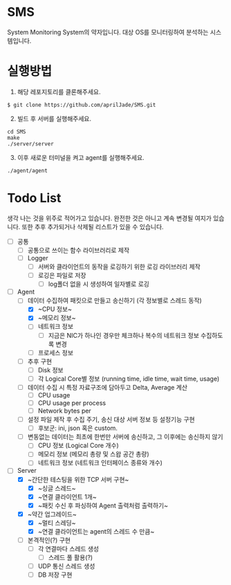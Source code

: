 # SMS
System Monitoring System의 약자입니다. 대상 OS를 모니터링하여 분석하는 시스템입니다.

# 실행방법
1. 해당 레포지토리를 클론해주세요.
 
`$ git clone https://github.com/aprilJade/SMS.git`

2. 빌드 후 서버를 실행해주세요.
```
cd SMS
make
./server/server
```
3. 이후 새로운 터미널을 켜고 agent를 실행해주세요.
```
./agent/agent
```

# Todo List
생각 나는 것을 위주로 적어가고 있습니다. 완전한 것은 아니고 계속 변경될 여지가 있습니다.
또한 추후 추가되거나 삭제될 리스트가 있을 수 있습니다.
- [ ] 공통
  - [ ] 공통으로 쓰이는 함수 라이브러리로 제작
  - [ ] Logger
    - [ ] 서버와 클라이언트의 동작을 로깅하기 위한 로깅 라이브러리 제작
    - [ ] 로깅은 파일로 저장
      - [ ] log폴더 없을 시 생성하여 일자별로 로깅    
- [ ] Agent
  - [ ] 데이터 수집하여 패킷으로 만들고 송신하기 (각 정보별로 스레드 동작)
    - [x] ~CPU 정보~
    - [x] ~메모리 정보~
    - [ ] 네트워크 정보
      - [ ] 지금은 NIC가 하나인 경우만 체크하나 복수의 네트워크 정보 수집하도록 변경
    - [ ] 프로세스 정보
  - [ ] 추후 구현
    - [ ] Disk 정보
    - [ ] 각 Logical Core별 정보 (running time, idle time, wait time, usage)
  - [ ] 데이터 수집 시 특정 자료구조에 담아두고 Delta, Average 계산
    - [ ] CPU usage
    - [ ] CPU usage per process
    - [ ] Network bytes per
  - [ ] 설정 파일 제작 후 수집 주기, 송신 대상 서버 정보 등 설정기능 구현
    - [ ] 후보군: ini, json 혹은 custom.
  - [ ] 변동없는 데이터는 최초에 한번만 서버에 송신하고, 그 이후에는 송신하지 않기
    - [ ] CPU 정보 (Logical Core 개수)
    - [ ] 메모리 정보 (메모리 총량 및 스왑 공간 총량)
    - [ ] 네트워크 정보 (네트워크 인터페이스 종류와 개수)
- [ ] Server
  - [x] ~간단한 테스팅을 위한 TCP 서버 구현~
    - [x] ~싱글 스레드~
    - [x] ~연결 클라이언트 1개~
    - [x] ~패킷 수신 후 파싱하여 Agent 출력처럼 출력하기~
  - [x] ~약간 업그레이드~
    - [x] ~멀티 스레딩~
    - [x] ~연결 클라이언트는 agent의 스레드 수 만큼~
  - [ ] 본격적인(?) 구현
    - [ ] 각 연결마다 스레드 생성
      - [ ] 스레드 풀 활용(?)
    - [ ] UDP 통신 스레드 생성
    - [ ] DB 저장 구현   
